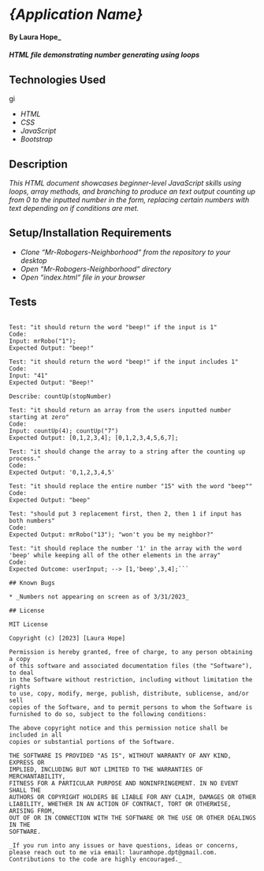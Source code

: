 # _{Application Name}_

#### By **Laura Hope**_

#### _HTML file demonstrating number generating using loops_

## Technologies Used
gi
* _HTML_
* _CSS_
* _JavaScript_
* _Bootstrap_

## Description

_This HTML document showcases beginner-level JavaScript skills using loops, array methods, and branching to produce an text output counting up from 0 to the inputted number in the form, replacing certain numbers with text depending on if conditions are met._

## Setup/Installation Requirements

* _Clone “Mr-Robogers-Neighborhood“ from the repository to your desktop_
* _Open “Mr-Robogers-Neighborhood“ directory_
* _Open “index.html“ file in your browser_

## Tests

```Describe: mrRobo()

Test: "it should return the word "beep!" if the input is 1"
Code: 
Input: mrRobo("1");
Expected Output: "beep!"

Test: "it should return the word "beep!" if the input includes 1"
Code: 
Input: "41"
Expected Output: "Beep!"

Describe: countUp(stopNumber)

Test: "it should return an array from the users inputted number starting at zero"
Code: 
Input: countUp(4); countUp("7")
Expected Output: [0,1,2,3,4]; [0,1,2,3,4,5,6,7];

Test: "it should change the array to a string after the counting up process."
Code: 
Expected Output: '0,1,2,3,4,5'

Test: "it should replace the entire number "15" with the word "beep""
Code: 
Expected Output: "beep"

Test: "should put 3 replacement first, then 2, then 1 if input has both numbers"
Code: 
Expected Output: mrRobo("13"); "won't you be my neighbor?"

Test: "it should replace the number '1' in the array with the word 'beep' while keeping all of the other elements in the array"
Code:
Expected Outcome: userInput; --> [1,'beep',3,4];```

## Known Bugs

* _Numbers not appearing on screen as of 3/31/2023_

## License

MIT License

Copyright (c) [2023] [Laura Hope]

Permission is hereby granted, free of charge, to any person obtaining a copy
of this software and associated documentation files (the "Software"), to deal
in the Software without restriction, including without limitation the rights
to use, copy, modify, merge, publish, distribute, sublicense, and/or sell
copies of the Software, and to permit persons to whom the Software is
furnished to do so, subject to the following conditions:

The above copyright notice and this permission notice shall be included in all
copies or substantial portions of the Software.

THE SOFTWARE IS PROVIDED "AS IS", WITHOUT WARRANTY OF ANY KIND, EXPRESS OR
IMPLIED, INCLUDING BUT NOT LIMITED TO THE WARRANTIES OF MERCHANTABILITY,
FITNESS FOR A PARTICULAR PURPOSE AND NONINFRINGEMENT. IN NO EVENT SHALL THE
AUTHORS OR COPYRIGHT HOLDERS BE LIABLE FOR ANY CLAIM, DAMAGES OR OTHER
LIABILITY, WHETHER IN AN ACTION OF CONTRACT, TORT OR OTHERWISE, ARISING FROM,
OUT OF OR IN CONNECTION WITH THE SOFTWARE OR THE USE OR OTHER DEALINGS IN THE
SOFTWARE.

_If you run into any issues or have questions, ideas or concerns, please reach out to me via email: lauramhope.dpt@gmail.com.  Contributions to the code are highly encouraged._